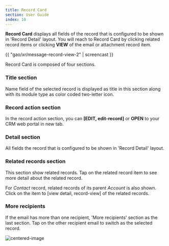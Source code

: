 ```yaml
---
title: Record Card
section: User Guide
index: 10
---
```


**Record Card** displays all fields of the record that is configured to be shown in 'Record Detail' layout. You will reach to Record Card by clicking related record items or clicking **VIEW** of the email or attachment record item. 

{{ "gao/xr/message-record-view-2" | screencast }}

Record Card is composed of four sections.

### Title section

Name field of the selected record is displayed as title in this section along with its module type as color coded two-letter icon.

### Record action section

In the record action section, you can **[EDIT, edit-record]** or **OPEN** to your CRM web portal in new tab.

### Detail section

All fields the record that is configured to be shown in 'Record Detail' layout.

### Related records section

This section show related records.  Tap on the related record item to see more detail about the related record. 
 
For *Contact* record, related records of its parent *Account* is also shown. Click on the item to [view detail, record-view] of the related records.

### More recipients

If the email has more than one recipient, 'More recipients' section as the last section. Tap on the other recipient email to switch as the selected record. 

![centered-image](https://yathit-assets.storage.googleapis.com/screencast/addon/other-recipients.gif)




